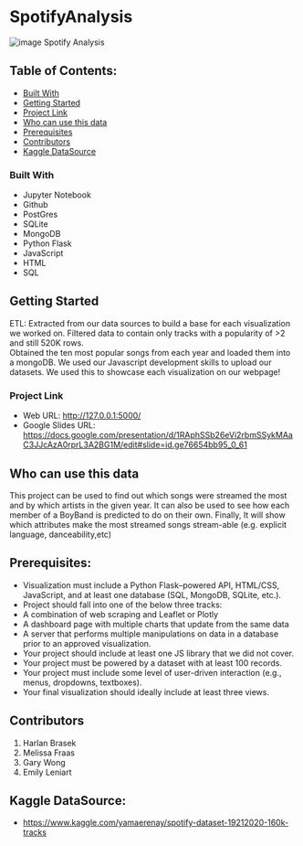 # SpotifyAnalysis
![image](https://user-images.githubusercontent.com/81319622/127909062-1bf4df4b-0d82-4506-9798-74bea64db095.png)
Spotify Analysis

<!-- ABOUT THE PROJECT -->
## Table of Contents:
* [Built With]()
* [Getting Started]()
* [Project Link]()
* [Who can use this data]()
* [Prerequisites]()
* [Contributors]()
* [Kaggle DataSource]()



### Built With

* Jupyter Notebook
* Github
* PostGres
* SQLite
* MongoDB
* Python Flask
* JavaScript
* HTML
* SQL

<!-- GETTING STARTED -->
## Getting Started
ETL:
Extracted from our data sources to build a base for each visualization we worked on. Filtered data to contain only tracks with a popularity of >2 and still 520K rows.  
Obtained the ten most popular songs from each year and loaded them into a mongoDB. We used our Javascript development skills to upload our datasets. We used this to showcase each visualization on our webpage!

### Project Link
* Web URL: http://127.0.0.1:5000/
* Google Slides URL: https://docs.google.com/presentation/d/1RAphSSb26eVi2rbmSSykMAaC3JJcAzA0rprL3A2BG1M/edit#slide=id.ge76654bb95_0_61

## Who can use this data

This project can be used to find out which songs were streamed the most and by which artists in the given year. It can also be used to see how each member of a BoyBand is predicted to do on their own. Finally, It will show which attributes make the most streamed songs stream-able (e.g. explicit language, danceability,etc)

## Prerequisites:
* Visualization must include a Python Flask–powered API, HTML/CSS, JavaScript, and at least one database (SQL, MongoDB, SQLite, etc.). 
* Project should fall into one of the below three tracks: 
* A combination of web scraping and Leaflet or Plotly
* A dashboard page with multiple charts that update from the same data
* A server that performs multiple manipulations on data in a database prior to an approved visualization.
* Your project should include at least one JS library that we did not cover.
* Your project must be powered by a dataset with at least 100 records.
* Your project must include some level of user-driven interaction (e.g., menus, dropdowns, textboxes).
* Your final visualization should ideally include at least three views. 


<!-- CONTRIBUTING -->
## Contributors
1. Harlan Brasek
2. Melissa Fraas
3. Gary Wong
4. Emily Leniart

<!-- LICENSE -->
## Kaggle DataSource:
* https://www.kaggle.com/yamaerenay/spotify-dataset-19212020-160k-tracks
